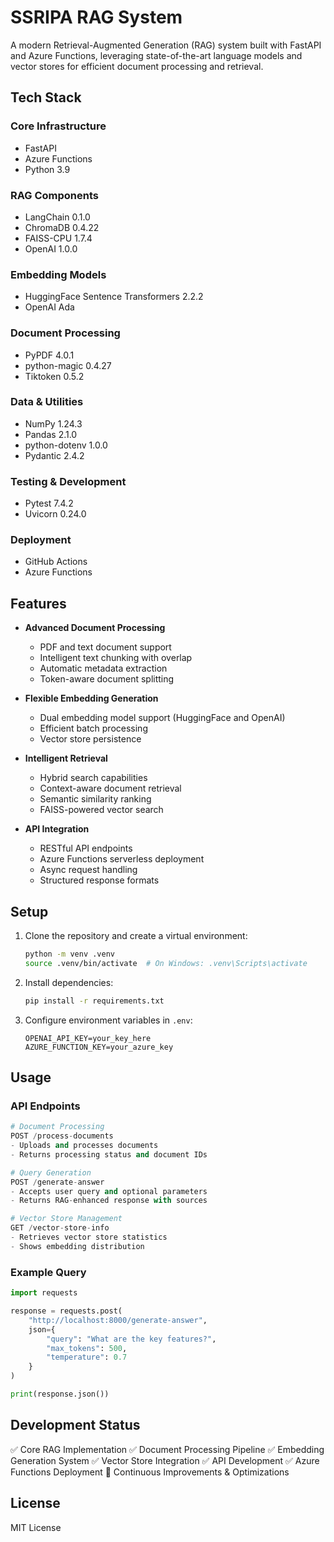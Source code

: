 # SSRIPA RAG System

A modern Retrieval-Augmented Generation (RAG) system built with FastAPI and Azure Functions, leveraging state-of-the-art language models and vector stores for efficient document processing and retrieval.

## Tech Stack

### Core Infrastructure
- FastAPI
- Azure Functions
- Python 3.9

### RAG Components
- LangChain 0.1.0
- ChromaDB 0.4.22
- FAISS-CPU 1.7.4
- OpenAI 1.0.0

### Embedding Models
- HuggingFace Sentence Transformers 2.2.2
- OpenAI Ada

### Document Processing
- PyPDF 4.0.1
- python-magic 0.4.27
- Tiktoken 0.5.2

### Data & Utilities
- NumPy 1.24.3
- Pandas 2.1.0
- python-dotenv 1.0.0
- Pydantic 2.4.2

### Testing & Development
- Pytest 7.4.2
- Uvicorn 0.24.0

### Deployment
- GitHub Actions
- Azure Functions

## Features

- **Advanced Document Processing**
  - PDF and text document support
  - Intelligent text chunking with overlap
  - Automatic metadata extraction
  - Token-aware document splitting

- **Flexible Embedding Generation**
  - Dual embedding model support (HuggingFace and OpenAI)
  - Efficient batch processing
  - Vector store persistence

- **Intelligent Retrieval**
  - Hybrid search capabilities
  - Context-aware document retrieval
  - Semantic similarity ranking
  - FAISS-powered vector search

- **API Integration**
  - RESTful API endpoints
  - Azure Functions serverless deployment
  - Async request handling
  - Structured response formats

## Setup

1. Clone the repository and create a virtual environment:
   ```bash
   python -m venv .venv
   source .venv/bin/activate  # On Windows: .venv\Scripts\activate
   ```

2. Install dependencies:
   ```bash
   pip install -r requirements.txt
   ```

3. Configure environment variables in `.env`:
   ```
   OPENAI_API_KEY=your_key_here
   AZURE_FUNCTION_KEY=your_azure_key
   ```

## Usage

### API Endpoints

```python
# Document Processing
POST /process-documents
- Uploads and processes documents
- Returns processing status and document IDs

# Query Generation
POST /generate-answer
- Accepts user query and optional parameters
- Returns RAG-enhanced response with sources

# Vector Store Management
GET /vector-store-info
- Retrieves vector store statistics
- Shows embedding distribution
```

### Example Query

```python
import requests

response = requests.post(
    "http://localhost:8000/generate-answer",
    json={
        "query": "What are the key features?",
        "max_tokens": 500,
        "temperature": 0.7
    }
)

print(response.json())
```

## Development Status

✅ Core RAG Implementation
✅ Document Processing Pipeline
✅ Embedding Generation System
✅ Vector Store Integration
✅ API Development
✅ Azure Functions Deployment
🔄 Continuous Improvements & Optimizations

## License

MIT License
